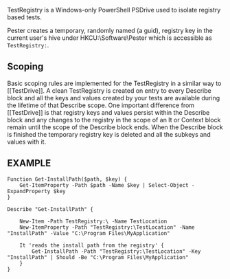 TestRegistry is a Windows-only PowerShell PSDrive used to isolate registry based tests.

Pester creates a temporary, randomly named (a guid), registry key in the current user's hive under HKCU:\Software\Pester which is accessible as ```TestRegistry:```. 

Scoping
-------
Basic scoping rules are implemented for the TestRegistry in a similar way to [[TestDrive]]. A clean TestRegistry is created on entry to every Describe block and all the keys and values created by your tests are available during the lifetime of that Describe scope. One important difference from [[TestDrive]] is that registry keys and values persist within the Describe block and any changes to the registry in the scope of an It or Context block remain until the scope of the Describe block ends. When the Describe block is finished the temporary registry key is deleted and all the subkeys and values with it.

EXAMPLE
--------

```posh
Function Get-InstallPath($path, $key) {
    Get-ItemProperty -Path $path -Name $key | Select-Object -ExpandProperty $key
}

Describe "Get-InstallPath" {

    New-Item -Path TestRegistry:\ -Name TestLocation
    New-ItemProperty -Path "TestRegistry:\TestLocation" -Name "InstallPath" -Value "C:\Program Files\MyApplication"

    It 'reads the install path from the registry' {
        Get-InstallPath -Path "TestRegistry:\TestLocation" -Key "InstallPath" | Should -Be "C:\Program Files\MyApplication"
    }
}
```
